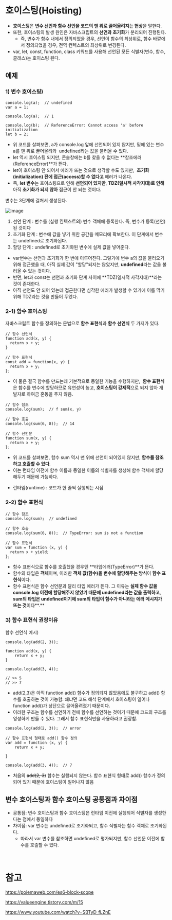 # 호이스팅(**Hoisting)**

- **호이스팅**은 **변수 선언과 함수 선언을 코드의 맨 위로 끌어올려지는 현상**을 말한다.
- 또한, 호이스팅의 발생 원인은 자바스크립트의 **선언과 초기화**가 분리되어 진행된다.
  - 즉, 변수가 함수 내에서 정의되었을 경우, 선언이 함수의 최상위로, 함수 바깥에서 정의되었을 경우, 전역 컨텍스트의 최상위로 변경된다.
- var, let, const, function, class 키워드를 사용해 선언된 모든 식별자(변수, 함수, 클래스)는 호이스팅 된다.

## 예제

### 1) 변수 호이스팅)

```
console.log(a);  // undefined
var a = 1;

console.log(a);  // 1

console.log(b);  // ReferenceError: Cannot access 'a' before initialization
let b = 2;
```

- 위 코드를 살펴보면, a가 console.log 앞에 선언되어 있지 않지만, 밑에 있는 변수 a를 맨 위로 끌어올려와  undefined라는 값을 불러올 수 있다.
- let 역시 호이스팅 되지만, 콘솔창에는 b를 찾을 수 없다는 **참조에러(ReferenceError)**가 뜬다.
- let이 호이스팅 안 되어서 에러가 뜨는 것으로 생각할 수도 있지만,  **초기화(initialization) 전에 접근(access)할 수 없다고** 에러가 나온다.
- 즉, **let 변수**는 호이스팅으로 인해 **선언되어 있지만**, **TDZ(일시적 사각지대)로 인해** 아직 **초기화가 되지 않아** 접근이 안 되는 것이다.

변수는 3단계에 걸쳐서 생성된다.

![image](https://github.com/YuHyeonWook/TIL/assets/110236953/387ffd2f-20b5-4d1f-94f6-a0c6b68d58f0)

1. 선언 단계 : 변수를 (실행 컨텍스트의) 변수 객체에 등록한다. 즉, 변수가 등록(선언)된 것이다
2. 초기화 단계 : 변수에 값을 넣기 위한 공간을 메모리에 확보한다. 이 단계에서 변수는 undefined로 초기화된다.
3. 할당 단계 : undefined로 초기화된 변수에 실제 값을 넣어준다.

- var변수는 선언과 초기화가 한 번에 이루어진다. 그렇기에 변수 a의 값을 불러오기 위해 접근했을 때, 아직 실제 값이 "할당"되지는 않았지만, **undefined**라는 값을 불러올 수 있는 것이다.
- 반면, let과 const는 선언과 초기화 단계 사이에 **TDZ(일시적 사각지대)**라는 것이 존재한다.
- 아직 선언도 안 되어 있는데 접근한다면 심각한 에러가 발생할 수 있기에 이를 막기 위해 TDZ라는 것을 만들어 두었다.

### 2-1) 함수 호이스팅

자바스크립트 함수를 정의하는 문법으로 **함수 표현식**과 **함수 선언식** 두 가지가 있다.

```
// 함수 선언식
function add(x, y) {
  return x + y;
}

// 함수 표현식
const add = function(x, y) {
  return x + y;
};
```

- 이 둘은 결국 함수를 만드는데 기본적으로 동일한 기능을 수행하지만,  **함수 표현식**은 함수를 변수에 할당하므로 유연성이 높고, **호이스팅이 강제적**으로 되지 않아 개발자로 하여금 혼동을 주지 않음.

```
// 함수 참조
console.log(sum);  // f sum(x, y)

// 함수 호출
console.log(sum(6, 8));  // 14

// 함수 선언문
function sum(x, y) {
  return x + y;
};
```

- 위 코드를 살펴보면, 함수 sum 역시 맨 위에 선언이 되어있지 않지만, **함수를 참조하고 호출할 수 있다**.
- 이는 런타임 이전에 함수 이름과 동일한 이름의 식별자를 생성해 함수 객체에 할당해두기 때문에 가능하다.

* 런타임(runtime) : 코드가 한 줄씩 실행되는 시점

### **2-2) 함수 표현식**

```
// 함수 참조
console.log(sum);  // undefined

// 함수 호출
console.log(sum(6, 8));  // TypeError: sum is not a function

// 함수 표현식
var sum = function (x, y) {
  return x + yield;
};
```

- 함수 표현식으로 함수를 호출했을 경우엔 **타입에러(TypeError)**가 뜬다.
- 함수의 타입은 **객체**이며, 이러한 **객체 값(함수)을 변수에 할당해주는 방식**이 **함수 표현식**이다.
- 함수 표현식은 함수 선언문과 달리 타입 에러가 뜬다. 그 이유는 **실제 함수 값을 console.log 이전에 할당해주지 않았기 때문에 undefined라는 값을 출력하고, sum의 타입은 undefined이기에 sum의 타입이 함수가 아니라는 에러 메시지가 뜨는 것**이다**.**

### **3) 함수 표현식 권장이유**

함수 선언식 예시)

```
console.log(add(2, 3));

function add(x, y) {
    return x + y;
}

console.log(add(3, 4));

// >> 5
// >> 7
```

- add(2,3)은 아직 function add() 함수가 정의되지 않았음에도 불구하고 add() 함수를 호출하는 것이 가능함. 왜냐면 코드 해석 단계에서 호이스팅이 일어나 function add()가 상단으로 끌어올려졌기 때문이다.
- 이러한 구조는 함수를 선언하기 전에 함수를 선언하는 것이기 때문에 코드의 구조를 엉성하게 만들 수 있다. 그래서 함수 표현식만을 사용하라고 권장함.

```
console.log(add(2, 3));  // error

// 함수 표현식 형태로 add() 함수 정의
var add = function (x, y) {
    return x + y;

}

console.log(add(3, 4));  // 7
```

- 처음의 ~~add(2, 3)~~ 함수는 실행되지 않는다. 함수 표현식 형태로 add() 함수가 정의되어 있기 때문에 호이스팅이 일어나지 않음

## 변수 호이스팅과 함수 호이스팅 공통점과 차이점

- 공통점: 변수 호이스팅과 함수 호이스팅은 런타임 이전에 실행되어 식별자를 생성한다는 점에서 동일하다
- 차이점: var 변수는 undefined로 초기화되고, 함수 식별자는 함수 객체로 초기화된다.
  - 따라서 var 변수를 참조하면 undefined로 평가되지만, 함수 선언문 이전에 함수를 호출할 수 있다.

</br>

# 참고

https://poiemaweb.com/es6-block-scope

https://valueengine.tistory.com/m/15

https://www.youtube.com/watch?v=SBTyD_fLZnE
